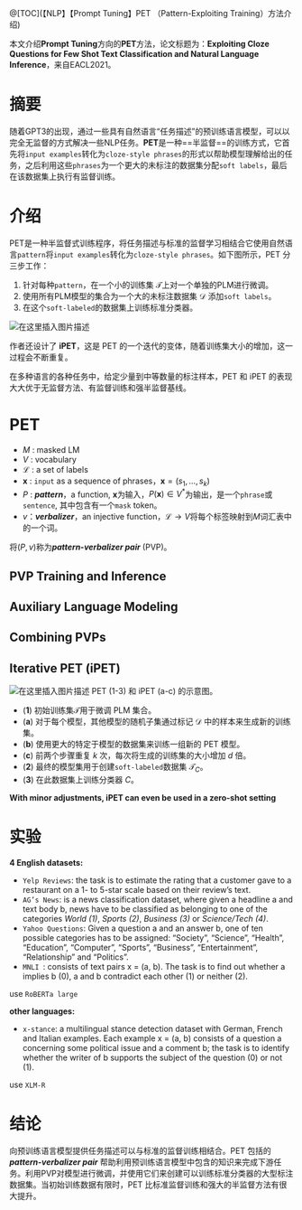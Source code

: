 ﻿@[TOC](【NLP】【Prompt Tuning】PET （Pattern-Exploiting Training）方法介绍)


本文介绍**Prompt Tuning**方向的**PET**方法，论文标题为：**Exploiting Cloze Questions for Few Shot Text Classification and Natural Language Inference**，来自EACL2021。
# 摘要
随着GPT3的出现，通过一些具有自然语言“任务描述”的预训练语言模型，可以以完全无监督的方式解决一些NLP任务。**PET**是一种==半监督==的训练方式，它首先将`input examples`转化为`cloze-style phrases`的形式以帮助模型理解给出的任务，之后利用这些`phrases`为一个更大的未标注的数据集分配`soft labels`，最后在该数据集上执行有监督训练。

# 介绍

 PET是一种半监督式训练程序，将任务描述与标准的监督学习相结合它使用自然语言`pattern`将`input examples`转化为`cloze-style phrases`。如下图所示，PET 分三步工作：
1. 针对每种`pattern`，在一个小的训练集  $\mathcal{T}$上对一个单独的PLM进行微调。
2. 使用所有PLM模型的集合为一个大的未标注数据集 $\mathcal{D}$ 添加`soft labels`。
3. 在这个`soft-labeled`的数据集上训练标准分类器。

![在这里插入图片描述](https://img-blog.csdnimg.cn/7933d2cd11ab4566b12680840ec27c27.png#pic_center)

作者还设计了 **iPET**，这是 PET 的一个迭代的变体，随着训练集大小的增加，这一过程会不断重复。

在多种语言的各种任务中，给定少量到中等数量的标注样本，PET 和 iPET 的表现大大优于无监督方法、有监督训练和强半监督基线。

# PET
- $M$ : masked LM
- $V$ : vocabulary
-  $\mathcal{L}$ : a set of labels
-  $\mathbf{x}$ : `input` as a sequence of phrases，$\mathbf{x}=\left(s_1, \ldots, s_k\right)$
- $P$ : ***pattern***，a function, $\mathbf{x}$为输入，$P(\mathbf{x}) \in V^*$为输出，是一个`phrase`或`sentence`, 其中包含有一个`mask` token。
- $v$：***verbalizer***，an injective function，$\mathcal{L} \rightarrow V$将每个标签映射到$M$词汇表中的一个词。

将$(P, v)$称为***pattern-verbalizer pair*** (PVP)。
## PVP Training and Inference
## Auxiliary Language Modeling
## Combining PVPs

## Iterative PET (iPET)
![在这里插入图片描述](https://img-blog.csdnimg.cn/df03849abb4b4c42aef8274e045807cc.png#pic_center)
PET (1-3) 和 iPET (a-c) 的示意图。
-  (**1**) 初始训练集$\mathcal{T}$用于微调 PLM 集合。 
- (**a**) 对于每个模型，其他模型的随机子集通过标记 $\mathcal{D}$ 中的样本来生成新的训练集。 
- (**b**) 使用更大的特定于模型的数据集来训练一组新的 PET 模型。 
- (**c**) 前两个步骤重复 $k$ 次，每次将生成的训练集的大小增加 $d$ 倍。
-  (**2**) 最终的模型集用于创建`soft-labeled`数据集 $\mathcal{T}_C$。
-  (**3**) 在此数据集上训练分类器 $C$。

**With minor adjustments, iPET can even be used in a zero-shot setting**

# 实验
**4 English datasets:**
- `Yelp Reviews`: the task is to estimate the rating that a customer gave to a restaurant on a 1- to 5-star scale based on their review’s text.
- `AG’s News`: is a news classification dataset, where given a headline a and text body b, news have to be classified as belonging to one of the categories *World (1)*, *Sports (2)*, *Business (3)* or *Science/Tech (4)*.
- `Yahoo Questions`: Given a question a and an answer b, one of ten possible categories has to be assigned: “Society”, “Science”, “Health”, “Education”, “Computer”, “Sports”, “Business”, “Entertainment”, “Relationship” and “Politics”.
- `MNLI `: consists of text pairs x = (a, b). The task is to find out whether a implies b (0), a and b contradict each other (1) or neither (2).

use `RoBERTa large`

**other languages:**
- `x-stance`: a multilingual stance detection  dataset with German, French and Italian examples.  Each example x = (a, b) consists of a question  a concerning some political issue and a comment  b; the task is to identify whether the writer of b supports the subject of the question (0) or not (1).

use `XLM-R`

# 结论
向预训练语言模型提供任务描述可以与标准的监督训练相结合。PET 包括的***pattern-verbalizer pair*** 帮助利用预训练语言模型中包含的知识来完成下游任务。利用PVP对模型进行微调，并使用它们来创建可以训练标准分类器的大型标注数据集。当初始训练数据有限时，PET 比标准监督训练和强大的半监督方法有很大提升。
